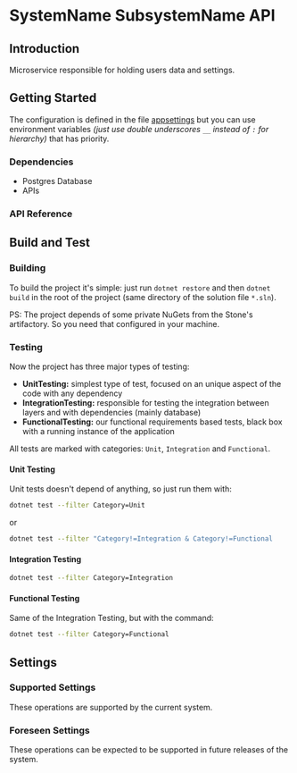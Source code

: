 # SystemName SubsystemName API


## Introduction

Microservice responsible for holding users data and settings.

## Getting Started

The configuration is defined in the file [appsettings](src/CompanyName.SystemName.SubsystemName.Api/appsettings.json) but you can use environment variables *(just use double underscores `__` instead of `:` for hierarchy)* that has priority.

### Dependencies

- Postgres Database
- APIs

### API Reference


## Build and Test

### Building

To build the project it's simple: just run `dotnet restore` and then `dotnet build` in the root of the project (same directory of the solution file `*.sln`).

PS: The project depends of some private NuGets from the Stone's artifactory. So you need that configured in your machine.

### Testing

Now the project has three major types of testing:

- **UnitTesting:** simplest type of test, focused on an unique aspect of the code with any dependency
- **IntegrationTesting:** responsible for testing the integration between layers and with dependencies (mainly database)
- **FunctionalTesting:** our functional requirements based tests, black box with a running instance of the application

All tests are marked with categories: `Unit`, `Integration` and `Functional`.

#### Unit Testing

Unit tests doesn't depend of anything, so just run them with:

```sh
dotnet test --filter Category=Unit
```

or

```sh
dotnet test --filter "Category!=Integration & Category!=Functional
```

#### Integration Testing


```sh
dotnet test --filter Category=Integration
```

#### Functional Testing

Same of the Integration Testing, but with the command:

```sh
dotnet test --filter Category=Functional
```

## Settings

### Supported Settings
These operations are supported by the current system.

### Foreseen Settings
These operations can be expected to be supported in future releases of the system.
